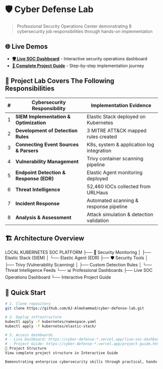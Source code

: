 # 🛡️ Cyber Defense Lab

> Professional Security Operations Center demonstrating 8 cybersecurity job responsibilities through hands-on implementation

## 🌐 Live Demos

- **[🛡️ Live SOC Dashboard](https://cyber-defense-a1d7f80bz-ajalmohammads-projects.vercel.app/live-soc-dashboard.html)** - Interactive security operations dashboard
- **[📖 Complete Project Guide](https://cyber-defense-a1d7f80bz-ajalmohammads-projects.vercel.app/project-guide.html)** - Step-by-step implementation journey

## 🎯 Project Lab Covers The Following Responsibilities

| # | Cybersecurity Responsibility | Implementation Evidence |
|---|-----------------------------|-------------------------|
| 1 | **SIEM Implementation & Optimization** | Elastic Stack deployed on Kubernetes |
| 2 | **Development of Detection Rules** | 3 MITRE ATT&CK mapped rules created |
| 3 | **Connecting Event Sources & Parsers** | K8s, system & application log integration |
| 4 | **Vulnerability Management** | Trivy container scanning pipeline |
| 5 | **Endpoint Detection & Response (EDR)** | Elastic Agent monitoring deployed |
| 6 | **Threat Intelligence** | 52,460 IOCs collected from URLHaus |
| 7 | **Incident Response** | Automated scanning & response pipeline |
| 8 | **Analysis & Assessment** | Attack simulation & detection validation |

## 🏗️ Architecture Overview
LOCAL KUBERNETES SOC PLATFORM
├── 🔐 Security Monitoring
│ ├── Elastic Stack (SIEM)
│ └── Elastic Agent (EDR)
├── 🛡️ Security Tools
│ ├── Trivy (Vulnerability Scanning)
│ ├── Custom Detection Rules
│ └── Threat Intelligence Feeds
└── 📊 Professional Dashboards
├── Live SOC Operations Dashboard
└── Interactive Project Guide


## 🚀 Quick Start

```bash
# 1. Clone repository
git clone https://github.com/AJ-Almohammad/cyber-defense-lab.git

# 2. Deploy infrastructure
kubectl apply -f kubernetes/namespace.yaml
kubectl apply -f kubernetes/elastic-stack/

# 3. Access dashboards
# - Live Dashboard: https://cyber-defense-*.vercel.app/live-soc-dashboard.html
# - Project Guide: https://cyber-defense-*.vercel.app/project-guide.html
📁 Project Structure
View complete project structure in Interactive Guide

Demonstrating enterprise cybersecurity skills through practical, hands-on implementation
